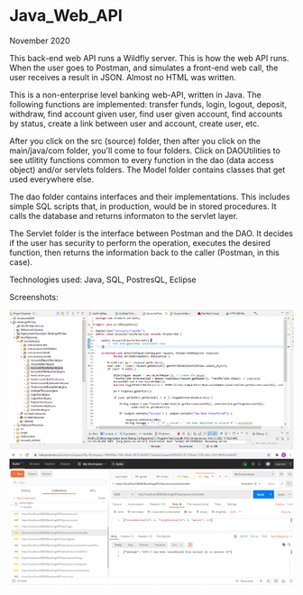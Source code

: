 # Java_Web_API
November 2020

This back-end web API runs a Wildfly server.  This is how the web API runs.  When the user goes to Postman, and simulates a front-end web call, the user receives a result in JSON.  Almost no HTML was written.

This is a non-enterprise level banking web-API, written in Java.  The following functions are implemented: transfer funds, login, logout, deposit, withdraw, find account given user, find user given account, find accounts by status, create a link between user and account, create user, etc.

After you click on the src (source) folder, then after you click on the main/java/com folder, you'll come to four folders.  Click on DAOUtilities to see utlitity functions common to every function in the dao (data access object) and/or servlets folders.  The Model folder contains classes that get used everywhere else.  

The dao folder contains interfaces and their implementations.  This includes simple SQL scripts that, in production, would be in stored procedures.  It calls the database and returns informaton to the servlet layer.

The Servlet folder is the interface between Postman and the DAO.  It decides if the user has security to perform the operation, executes the desired function, then returns the information back to the caller (Postman, in this case).

Technologies used: Java, SQL, PostresQL, Eclipse

Screenshots:

![Code](https://github.com/MarioThompson0010/Java_Web_API/blob/master/Assets/JavaCode.PNG)
![Result](https://github.com/MarioThompson0010/Java_Web_API/blob/master/Assets/ResultSuccessful.PNG)

